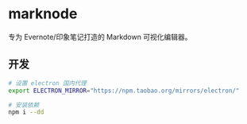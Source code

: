 # marknode

专为 Evernote/印象笔记打造的 Markdown 可视化编辑器。


## 开发

```bash
# 设置 electron 国内代理
export ELECTRON_MIRROR="https://npm.taobao.org/mirrors/electron/"

# 安装依赖
npm i --dd
```